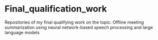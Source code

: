 # Final_qualification_work
Repositories of my final qualifying work on the topic: Offline meeting summarization using neural network-based speech processing and large language models
